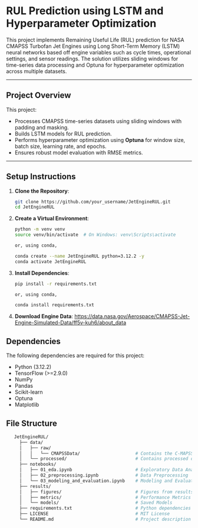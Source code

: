 # **RUL Prediction using LSTM and Hyperparameter Optimization**

This project implements Remaining Useful Life (RUL) prediction for NASA CMAPSS Turbofan Jet Engines using Long Short-Term Memory (LSTM) neural networks based off engine variables such as cycle times, operational settings, and sensor readings. The solution utilizes sliding windows for time-series data processing and Optuna for hyperparameter optimization across multiple datasets.

---

## **Project Overview**

This project:
- Processes CMAPSS time-series datasets using sliding windows with padding and masking.
- Builds LSTM models for RUL prediction.
- Performs hyperparameter optimization using **Optuna** for window size, batch size, learning rate, and epochs.
- Ensures robust model evaluation with RMSE metrics.

---

## **Setup Instructions**

1. **Clone the Repository**:
   ```bash
   git clone https://github.com/your_username/JetEngineRUL.git
   cd JetEngineRUL

2. **Create a Virtual Environment**:
   ```bash
   python -m venv venv
   source venv/bin/activate  # On Windows: venv\Scripts\activate

   or, using conda,

   conda create --name JetEngineRUL python=3.12.2 -y
   conda activate JetEngineRUL

3. **Install Dependencies**:
    ```bash
    pip install -r requirements.txt

    or, using conda,

    conda install requirements.txt

4. **Download Engine Data**:
   https://data.nasa.gov/Aerospace/CMAPSS-Jet-Engine-Simulated-Data/ff5v-kuh6/about_data

## **Dependencies**
The following dependencies are required for this project:
 - Python (3.12.2)
 - TensorFlow (>=2.9.0)
 - NumPy
 - Pandas
 - Scikit-learn
 - Optuna
 - Matplotlib

## **File Structure**
```bash
   JetEngineRUL/
     ├── data/
     │   ├── raw/
     │   │   └── CMAPSSData/                     # Contains the C-MAPSS dataset
     │   └── processed/                          # Contains processed dataset
     ├── notebooks/
     │   ├── 01_eda.ipynb                        # Exploratory Data Analysis
     │   ├── 02_preprocessing.ipynb              # Data Preprocessing
     │   └── 03_modeling_and_evaluation.ipynb    # Modeling and Evaluation
     ├── results/
     │   ├── figures/                            # Figures from results
     │   ├── metrics/                            # Performance Metrics
     │   └── models/                             # Saved Models
     ├── requirements.txt                        # Python dependencies
     ├── LICENSE                                 # MIT License
     └── README.md                               # Project description and instructions
